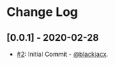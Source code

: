 # Change Log

## [0.0.1] - 2020-02-28
* [#2](https://github.com/Blackjacx/Columbus/pull/2): Initial Commit - [@blackjacx](https://github.com/blackjacx).
